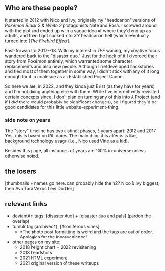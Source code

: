 ## Who are these people?
It started in 2012 with Nico and Ivy, originally my "headcanon" versions of *Pokémon Black 2 & White 2* protagonists Nate and Rosa. I screwed around with the plot and ended up with a vague idea of where they'd end up as adults, and then I got sucked into *XY* headcanon hell (which eventually turned into [<i>The Firebird Effect</i>].

Fast-forward to 2017--18. With my interest in <i>TFE</i> waning, my creative focus wandered back to the "disaster duo." Just for the heck of it I divorced their story from Pokémon entirely, which warranted some character replacements and also new people. Although I (re)developed backstories and tied most of them together in some way, I didn't stick with any of it long enough for it to coalesce as an Established Project Canon.

So here we are, in 2022, and they kinda just Exist (as they have for years) and I'm not doing anything else with them. While I've intermittently revisited certain concepts since, I don't plan on turning any of this into A Project (and if I *did* there would probably be significant changes), so I figured they'd be good candidates for this little website-experiment-thing.

### side note on years
The "story" timeline has two distinct phases, 5 years apart: 2012 and 2017. Yes, this is based on IRL dates. The main thing this affects is like, background technology usage (i.e., Nico used Vine as a kid).

Besides this page, all instances of years are 100% in-universe unless otherwise noted. <!--fonts would be a good way to distinguish this better!!-->

## the losers
\[thumbnails + names go here. can probably hide the h2?
Nico & Ivy biggest, then Ava Tara Vexus Levi Dodder]

## relevant links
- deviantArt tags: [disaster duo] + [disaster duo and pals] (pardon the overlap)
- tumblr tag (archived\*): [#coniferous vines]
	- \*The photo post formatting is weird and the tags are out of order. Apologies for the inconvenience!
- other pages on my site:
	- 2018 height chart + 2022 revisitening
	- 2018 headshots
	- 2021 HTML experiment
	- 2021 original version of these writeups
